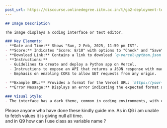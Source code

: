 ```yaml
---
post_url: https://discourse.onlinedegree.iitm.ac.in/t/ga2-deployment-tools-discussion-thread-tds-jan-2025/161120/103
---
```

```markdown
## Image Description

The image displays a coding interface or text editor. 

### Key Elements:
- **Date and Time:** Shows "Sun, 2 Feb, 2025, 11:59 pm IST".
- **Score:** Indicates "Score: 8/10" with options to "Check" and "Save" visible.
- **Download Link:** Contains a link to download `q-vercel-python.json`, which includes marks for 100 imaginary students.
- **Instructions:** 
  - Guidelines to create and deploy a Python app on Vercel.
  - Instructions to expose an API that returns a JSON response with marks for specified names.
  - Emphasis on enabling CORS to allow GET requests from any origin.
  
- **Example URL:** Provides a format for the Vercel URL: `https://your-app.vercel.app/api`.
- **Error Message:** Displays an error indicating the expected format and showing the received data as `Expected [35,71,83,96,95] but got [null,null,null,null,null]`.

### Visual Style:
- The interface has a dark theme, common in coding environments, with clear text segments for readability.
```

Please anyone who have done these kindly guide me. As in Q6 i am unable to fetch values it is giving null all time.  
and in Q9 how can I use class as variable name ?